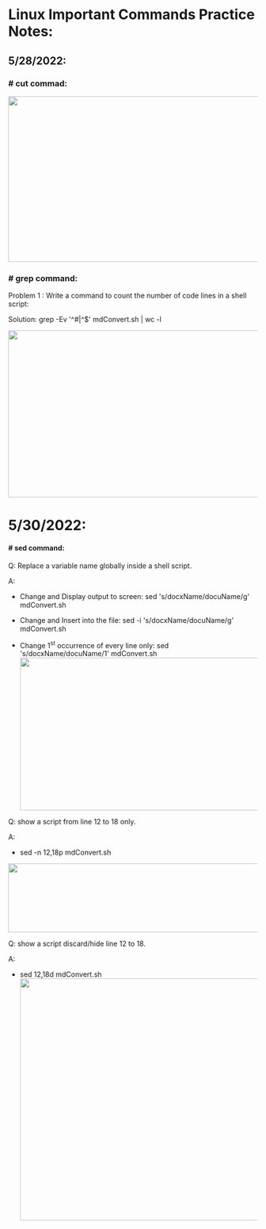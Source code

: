 # Linux Important Commands Practice Notes:

## 5/28/2022:

### \# cut commad:

<img src=".../images/Linux-Practice-Notes/media/image1.png"
style="width:6.5in;height:3.47917in" />

### \# grep command:

Problem 1 : Write a command to count the number of code lines in a shell
script:

Solution: grep -Ev '^#\|^$' mdConvert.sh \| wc -l

<img src=".../images/Linux-Practice-Notes/media/image2.png"
style="width:6.04167in;height:3.51042in" />

# 5/30/2022:

#### \# sed command:

Q: Replace a variable name globally inside a shell script.

A:

-   Change and Display output to screen: sed 's/docxName/docuName/g'
    mdConvert.sh

-   Change and Insert into the file: sed -i 's/docxName/docuName/g'
    mdConvert.sh

-   Change 1<sup>st</sup> occurrence of every line only: sed
    's/docxName/docuName/1'
    mdConvert.sh<img src=".../images/Linux-Practice-Notes/media/image3.png"
    style="width:6.5in;height:3.20486in" />

Q: show a script from line 12 to 18 only.

A:

-   sed -n 12,18p mdConvert.sh

<img src=".../images/Linux-Practice-Notes/media/image4.png"
style="width:5.71875in;height:1.44792in" />

Q: show a script discard/hide line 12 to 18.

A:

-   sed 12,18d mdConvert.sh
    <img src=".../images/Linux-Practice-Notes/media/image5.png"
    style="width:6.5in;height:5.08194in" />

